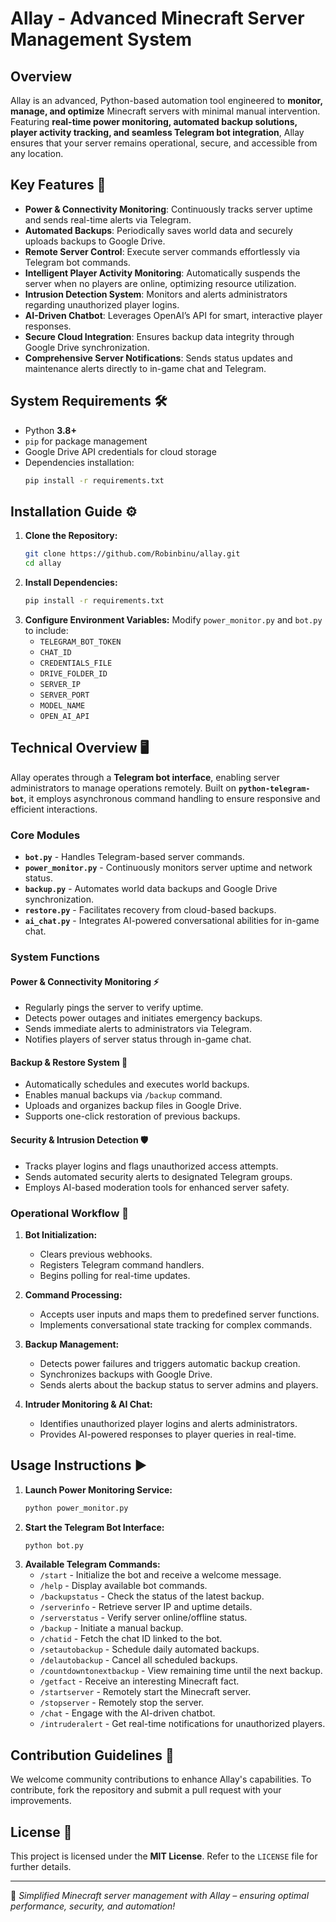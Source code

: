 # Allay - Advanced Minecraft Server Management System

## Overview
Allay is an advanced, Python-based automation tool engineered to **monitor, manage, and optimize** Minecraft servers with minimal manual intervention. Featuring **real-time power monitoring, automated backup solutions, player activity tracking, and seamless Telegram bot integration**, Allay ensures that your server remains operational, secure, and accessible from any location.

## Key Features 🚀
- **Power & Connectivity Monitoring**: Continuously tracks server uptime and sends real-time alerts via Telegram.
- **Automated Backups**: Periodically saves world data and securely uploads backups to Google Drive.
- **Remote Server Control**: Execute server commands effortlessly via Telegram bot commands.
- **Intelligent Player Activity Monitoring**: Automatically suspends the server when no players are online, optimizing resource utilization.
- **Intrusion Detection System**: Monitors and alerts administrators regarding unauthorized player logins.
- **AI-Driven Chatbot**: Leverages OpenAI’s API for smart, interactive player responses.
- **Secure Cloud Integration**: Ensures backup data integrity through Google Drive synchronization.
- **Comprehensive Server Notifications**: Sends status updates and maintenance alerts directly to in-game chat and Telegram.

## System Requirements 🛠️
- Python **3.8+**
- `pip` for package management
- Google Drive API credentials for cloud storage
- Dependencies installation:
  ```sh
  pip install -r requirements.txt
  ```

## Installation Guide ⚙️
1. **Clone the Repository:**
    ```sh
    git clone https://github.com/Robinbinu/allay.git
    cd allay
    ```
2. **Install Dependencies:**
    ```sh
    pip install -r requirements.txt
    ```
3. **Configure Environment Variables:**
   Modify `power_monitor.py` and `bot.py` to include:
   - `TELEGRAM_BOT_TOKEN`
   - `CHAT_ID`
   - `CREDENTIALS_FILE`
   - `DRIVE_FOLDER_ID`
   - `SERVER_IP`
   - `SERVER_PORT`
   - `MODEL_NAME`
   - `OPEN_AI_API`

## Technical Overview 🖥️
Allay operates through a **Telegram bot interface**, enabling server administrators to manage operations remotely. Built on **`python-telegram-bot`**, it employs asynchronous command handling to ensure responsive and efficient interactions.

### Core Modules
- **`bot.py`** - Handles Telegram-based server commands.
- **`power_monitor.py`** - Continuously monitors server uptime and network status.
- **`backup.py`** - Automates world data backups and Google Drive synchronization.
- **`restore.py`** - Facilitates recovery from cloud-based backups.
- **`ai_chat.py`** - Integrates AI-powered conversational abilities for in-game chat.

### System Functions
#### Power & Connectivity Monitoring ⚡
- Regularly pings the server to verify uptime.
- Detects power outages and initiates emergency backups.
- Sends immediate alerts to administrators via Telegram.
- Notifies players of server status through in-game chat.

#### Backup & Restore System 💾
- Automatically schedules and executes world backups.
- Enables manual backups via `/backup` command.
- Uploads and organizes backup files in Google Drive.
- Supports one-click restoration of previous backups.

#### Security & Intrusion Detection 🛡️
- Tracks player logins and flags unauthorized access attempts.
- Sends automated security alerts to designated Telegram groups.
- Employs AI-based moderation tools for enhanced server safety.

### Operational Workflow 🚀
1. **Bot Initialization:**
   - Clears previous webhooks.
   - Registers Telegram command handlers.
   - Begins polling for real-time updates.

2. **Command Processing:**
   - Accepts user inputs and maps them to predefined server functions.
   - Implements conversational state tracking for complex commands.

3. **Backup Management:**
   - Detects power failures and triggers automatic backup creation.
   - Synchronizes backups with Google Drive.
   - Sends alerts about the backup status to server admins and players.

4. **Intruder Monitoring & AI Chat:**
   - Identifies unauthorized player logins and alerts administrators.
   - Provides AI-powered responses to player queries in real-time.

## Usage Instructions ▶️
1. **Launch Power Monitoring Service:**
    ```sh
    python power_monitor.py
    ```
2. **Start the Telegram Bot Interface:**
    ```sh
    python bot.py
    ```
3. **Available Telegram Commands:**
    - `/start` - Initialize the bot and receive a welcome message.
    - `/help` - Display available bot commands.
    - `/backupstatus` - Check the status of the latest backup.
    - `/serverinfo` - Retrieve server IP and uptime details.
    - `/serverstatus` - Verify server online/offline status.
    - `/backup` - Initiate a manual backup.
    - `/chatid` - Fetch the chat ID linked to the bot.
    - `/setautobackup` - Schedule daily automated backups.
    - `/delautobackup` - Cancel all scheduled backups.
    - `/countdowntonextbackup` - View remaining time until the next backup.
    - `/getfact` - Receive an interesting Minecraft fact.
    - `/startserver` - Remotely start the Minecraft server.
    - `/stopserver` - Remotely stop the server.
    - `/chat` - Engage with the AI-driven chatbot.
    - `/intruderalert` - Get real-time notifications for unauthorized players.

## Contribution Guidelines 🤝
We welcome community contributions to enhance Allay's capabilities. To contribute, fork the repository and submit a pull request with your improvements.

## License 📜
This project is licensed under the **MIT License**. Refer to the `LICENSE` file for further details.

---
🚀 *Simplified Minecraft server management with Allay – ensuring optimal performance, security, and automation!*

